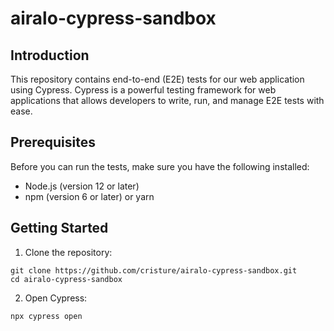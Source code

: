# airalo-cypress-sandbox


## Introduction
This repository contains end-to-end (E2E) tests for our web application using Cypress. Cypress is a powerful testing framework for web applications that allows developers to write, run, and manage E2E tests with ease.

## Prerequisites
Before you can run the tests, make sure you have the following installed:

* Node.js (version 12 or later)
* npm (version 6 or later) or yarn

## Getting Started
1. Clone the repository:

```
git clone https://github.com/cristure/airalo-cypress-sandbox.git
cd airalo-cypress-sandbox
```
2. Open Cypress:
```
npx cypress open
```